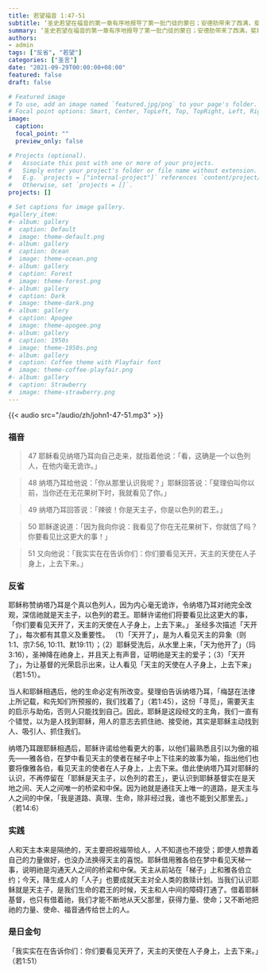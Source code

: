 ```yaml
---
title: 若望福音 1:47-51
subtitle: ‘圣史若望在福音的第一章有序地报导了第一批门徒的蒙召；安德肋带来了西满，斐理伯引荐了纳塔乃耳（意为「天主的恩赐」），即巴尔多禄茂。 与其他门徒的蒙召故事不同的是：纳塔乃耳听到召叫时并没有立刻慷慨地舍弃一切跟随主，他最初表现出的是巨大的怀疑，他不信纳匝肋能出什么好事。 然而，透过耶稣与他的主动对话，他发现耶稣是一位无所不知的老师，且明认耶稣是天主的儿子。 耶稣欣赏他心里没有诡诈，称赞他，并且许诺他将来要看见更伟大的事。心无欺诈、言语真诚的人，是耶稣所喜悦和欣赏的。 让我们祈求上主，帮助我们去除我们内心的诡诈，洁净我们的心灵！’
summary: ‘圣史若望在福音的第一章有序地报导了第一批门徒的蒙召；安德肋带来了西满，斐理伯引荐了纳塔乃耳（意为「天主的恩赐」），即巴尔多禄茂。 与其他门徒的蒙召故事不同的是：纳塔乃耳听到召叫时并没有立刻慷慨地舍弃一切跟随主，他最初表现出的是巨大的怀疑，他不信纳匝肋能出什么好事。 然而，透过耶稣与他的主动对话，他发现耶稣是一位无所不知的老师，且明认耶稣是天主的儿子。 耶稣欣赏他心里没有诡诈，称赞他，并且许诺他将来要看见更伟大的事。心无欺诈、言语真诚的人，是耶稣所喜悦和欣赏的。 让我们祈求上主，帮助我们去除我们内心的诡诈，洁净我们的心灵！’
authors:
- admin
tags: ["反省", "若望"]
categories: ["圣言"]
date: "2021-09-29T00:00:00+08:00"
featured: false
draft: false

# Featured image
# To use, add an image named `featured.jpg/png` to your page's folder.
# Focal point options: Smart, Center, TopLeft, Top, TopRight, Left, Right, BottomLeft, Bottom, BottomRight
image:
  caption:
  focal_point: ""
  preview_only: false

# Projects (optional).
#   Associate this post with one or more of your projects.
#   Simply enter your project's folder or file name without extension.
#   E.g. `projects = ["internal-project"]` references `content/project/deep-learning/index.md`.
#   Otherwise, set `projects = []`.
projects: []

# Set captions for image gallery.
#gallery_item:
#- album: gallery
#  caption: Default
#  image: theme-default.png
#- album: gallery
#  caption: Ocean
#  image: theme-ocean.png
#- album: gallery
#  caption: Forest
#  image: theme-forest.png
#- album: gallery
#  caption: Dark
#  image: theme-dark.png
#- album: gallery
#  caption: Apogee
#  image: theme-apogee.png
#- album: gallery
#  caption: 1950s
#  image: theme-1950s.png
#- album: gallery
#  caption: Coffee theme with Playfair font
#  image: theme-coffee-playfair.png
#- album: gallery
#  caption: Strawberry
#  image: theme-strawberry.png
---
```


{{< audio src="/audio/zh/john1-47-51.mp3" >}}

### 福音
> 47 耶稣看见纳塔乃耳向自己走来，就指着他说：「看，这确是一个以色列人，在他内毫无诡诈。」

> 48 纳塔乃耳给他说：「你从那里认识我呢？」耶稣回答说：「斐理伯叫你以前，当你还在无花果树下时，我就看见了你。」

> 49 纳塔乃耳回答说：「辣彼！你是天主子，你是以色列的君王。」

> 50 耶稣遂说道：「因为我向你说：我看见了你在无花果树下，你就信了吗？你要看见比这更大的事！」

> 51 又向他说：「我实实在在告诉你们：你们要看见天开，天主的天使在人子身上，上去下来。」

### 反省
耶稣称赞纳塔乃耳是个真以色列人，因为内心毫无诡诈，令纳塔乃耳对祂完全改观，深信祂就是天主子，以色列的君王。耶稣许诺他们将要看见比这更大的事，「你们要看见天开了，天主的天使在人子身上，上去下来。」
圣经多次描述「天开了」，每次都有其意义及重要性。 （1）「天开了」，是为人看见天主的异象（则1:1、宗7:56, 10:11、默19:11）；（2）耶稣受洗后，从水里上来，「天为他开了」（玛3:16），圣神降在祂身上，并且天上有声音，证明祂是天主的爱子；（3）「天开了」，为让基督的光荣启示出来，让人看见「天主的天使在人子身上，上去下来」（若1:51）。

当人和耶稣相遇后，他的生命必定有所改变。斐理伯告诉纳塔乃耳，「梅瑟在法律上所记载，和先知们所预报的，我们找着了」（若1:45），这份「寻觅」，需要天主的启示与助佑，否则人只能找到自己。因此，耶稣是这段经文的主角，我们一直有个错觉，以为是人找到耶稣，用人的意志去抓住祂、接受祂，其实是耶稣主动找到人、吸引人、抓住我们。

纳塔乃耳跟耶稣相遇后，耶稣许诺给他看更大的事，以他们最熟悉且引以为傲的祖先——雅各伯，在梦中看见天主的使者在梯子中上下往来的故事为喻，指出他们也要将像雅各伯，看见天主的使者在人子身上，上去下来。借此使纳塔乃耳对耶稣的认识，不再停留在「耶稣是天主子，以色列的君王」，更认识到耶稣基督实在是天地之间、天人之间唯一的桥梁和中保。因为祂就是通往天上唯一的道路，是天主与人之间的中保，「我是道路、真理、生命，除非经过我，谁也不能到父那里去。」（若14:6）

### 实践
人和天主本来是隔绝的，天主要把祝福带给人，人不知道也不接受；即使人想靠着自己的力量做好，也没办法换得天主的喜悦。耶稣借用雅各伯在梦中看见天梯一事，说明祂是沟通天人之间的桥梁和中保。天主从前站在「梯子」上和雅各伯立约；今天，降生成人的「人子」也要成就天主对全人类的救赎计划。当我们认识耶稣就是天主子，是我们生命的君王的时候，天主和人中间的障碍打通了。借着耶稣基督，也只有借着祂，我们才能不断地从天父那里，获得力量、使命；又不断地把祂的力量、使命、福音通传给世上的人。

### 是日金句
「我实实在在告诉你们：你们要看见天开了，天主的天使在人子身上，上去下来。」（若1:51）
